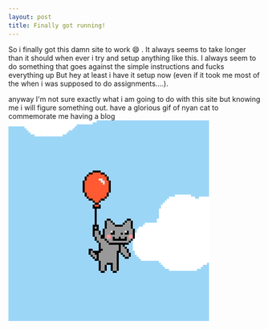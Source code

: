 ```yaml
---
layout: post
title: Finally got running!
---
```

So i finally got this damn site to work :smile: . It always seems to take longer than it should when ever
i try and setup anything like this. I always seem to do something that goes against the simple instructions
and fucks everything up But hey at least i have it setup now (even if it took me most of the when i was supposed to do assignments....).

anyway I'm not sure exactly what i am going to do with this site but knowing me i will figure something out. have a glorious gif of nyan cat to commemorate me having a blog
![alt text](/images/nyan.gif "nyan cat")

